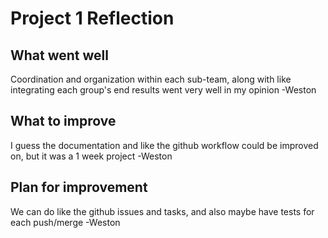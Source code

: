 # Project 1 Reflection

## What went well

Coordination and organization within each sub-team, along with like integrating each group's end results went very well in my opinion -Weston

## What to improve

I guess the documentation and like the github workflow could be improved on, but it was a 1 week project -Weston

## Plan for improvement

We can do like the github issues and tasks, and also maybe have tests for each push/merge -Weston

